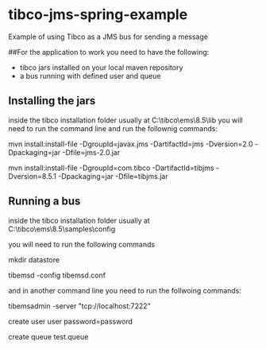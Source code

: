 # tibco-jms-spring-example
Example of using Tibco as a JMS bus for sending a message

##For the application to work you need to have the following:
- tibco jars installed on your local maven repository
- a bus running with defined user and queue

## Installing the jars
inside the tibco installation folder usually at C:\tibco\ems\8.5\lib you will need to run  the command line and run the follownig commands:

mvn install:install-file -DgroupId=javax.jms -DartifactId=jms -Dversion=2.0 -Dpackaging=jar -Dfile=jms-2.0.jar

mvn install:install-file -DgroupId=com.tibco -DartifactId=tibjms -Dversion=8.5.1 -Dpackaging=jar -Dfile=tibjms.jar


## Running a bus
inside the tibco installation folder usually at C:\tibco\ems\8.5\samples\config

you will need to run the following commands

mkdir datastore

tibemsd -config tibemsd.conf

and in another command line you need to run the follwoing commands:

tibemsadmin -server "tcp://localhost:7222"

create user user password=password

create queue test.queue

